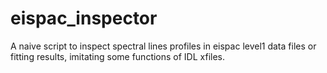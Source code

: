 # eispac_inspector
A naive script to inspect spectral lines profiles in eispac level1 data files or fitting results, imitating some functions of IDL xfiles. 
